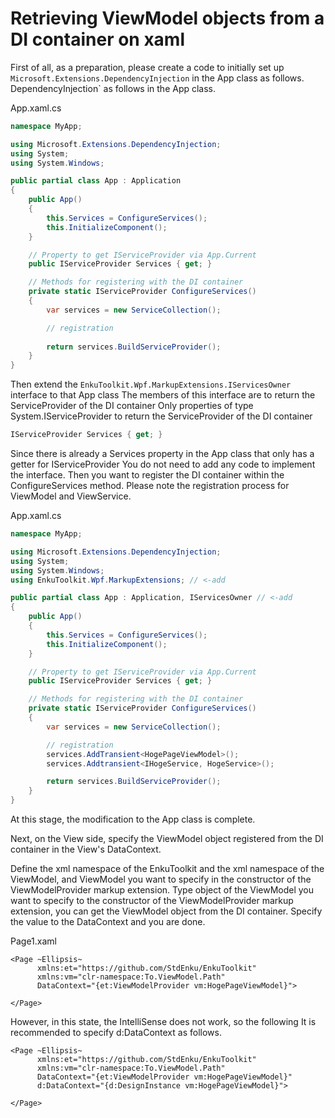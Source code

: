 # Retrieving ViewModel objects from a DI container on xaml

First of all, as a preparation, please create a code to initially set up `Microsoft.Extensions.DependencyInjection` in the App class as follows.
DependencyInjection` as follows in the App class.

App.xaml.cs

```c#
namespace MyApp;

using Microsoft.Extensions.DependencyInjection;
using System;
using System.Windows;

public partial class App : Application
{
    public App()
    {
        this.Services = ConfigureServices();
        this.InitializeComponent();
    }

    // Property to get IServiceProvider via App.Current
    public IServiceProvider Services { get; }

    // Methods for registering with the DI container
    private static IServiceProvider ConfigureServices()
    {
        var services = new ServiceCollection();

        // registration
        
        return services.BuildServiceProvider();
    }
}
```

Then extend the `EnkuToolkit.Wpf.MarkupExtensions.IServicesOwner` interface to that App class
The members of this interface are to return the ServiceProvider of the DI container
Only properties of type System.IServiceProvider to return the ServiceProvider of the DI container

```c#
IServiceProvider Services { get; }
```

Since there is already a Services property in the App class that only has a getter for IServiceProvider
You do not need to add any code to implement the interface.
Then you want to register the DI container within the ConfigureServices method.
Please note the registration process for ViewModel and ViewService.

App.xaml.cs

```c#
namespace MyApp;

using Microsoft.Extensions.DependencyInjection;
using System;
using System.Windows;
using EnkuToolkit.Wpf.MarkupExtensions; // <-add

public partial class App : Application, IServicesOwner // <-add
{
    public App()
    {
        this.Services = ConfigureServices();
        this.InitializeComponent();
    }

    // Property to get IServiceProvider via App.Current
    public IServiceProvider Services { get; }

    // Methods for registering with the DI container
    private static IServiceProvider ConfigureServices()
    {
        var services = new ServiceCollection();

        // registration
        services.AddTransient<HogePageViewModel>();
        services.Addtransient<IHogeService, HogeService>();

        return services.BuildServiceProvider();
    }
}
```

At this stage, the modification to the App class is complete.

Next, on the View side, specify the ViewModel object registered from the DI container in the View's DataContext.

Define the xml namespace of the EnkuToolkit and the xml namespace of the ViewModel, and
ViewModel you want to specify in the constructor of the ViewModelProvider markup extension.
Type object of the ViewModel you want to specify to the constructor of the ViewModelProvider markup extension, you can get the ViewModel object from the DI container.
Specify the value to the DataContext and you are done.

Page1.xaml

```xaml
<Page ~Ellipsis~
      xmlns:et="https://github.com/StdEnku/EnkuToolkit"
      xmlns:vm="clr-namespace:To.ViewModel.Path"
      DataContext="{et:ViewModelProvider vm:HogePageViewModel}">

</Page>
```

However, in this state, the IntelliSense does not work, so the following
It is recommended to specify d:DataContext as follows.

```xaml
<Page ~Ellipsis~
      xmlns:et="https://github.com/StdEnku/EnkuToolkit"
      xmlns:vm="clr-namespace:To.ViewModel.Path"
      DataContext="{et:ViewModelProvider vm:HogePageViewModel}"
      d:DataContext="{d:DesignInstance vm:HogePageViewModel}">

</Page>
```

